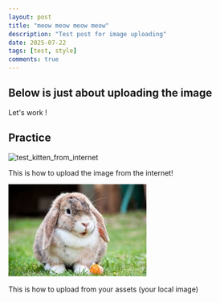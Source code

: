 ```yaml
---
layout: post
title: "meow meow meow meow"
description: "Test post for image uploading"
date: 2025-07-22
tags: [test, style]
comments: true
---
```


Below is just about uploading the image
---
Let's work !


## Practice

![test_kitten_from_internet](https://scontent.fvca1-1.fna.fbcdn.net/v/t39.30808-6/514250905_1402011654473978_1691878435790964234_n.jpg?_nc_cat=106&ccb=1-7&_nc_sid=833d8c&_nc_ohc=rKjAqI0mmNMQ7kNvwG4DO0b&_nc_oc=AdnkzGVPslh7zAqqOWMm5inwT2eaFO14VhS028Ksgub9BN5l-boQkBUGOo1bxWKPf1M&_nc_zt=23&_nc_ht=scontent.fvca1-1.fna&_nc_gid=qT2KzZPcL6CM_YlW10UDbQ&oh=00_AfQzPGE1snCpV9HFV-OAmWGfBb0YFDtnNGleTn-ZG2dk1g&oe=68851902)

This is how to upload the image from the internet!

![test_kitten](https://github.com/Luminous888-irune/paper-jekyll-theme/blob/master/assets/images/download.jpg)

This is how to upload from your assets (your local image)

